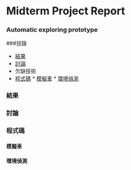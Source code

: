 # Midterm Project Report

### Automatic exploring prototype

###目錄
*    [結果](#result)
*    [討論](#discussion)
*    欠缺技術
*    [程式碼](#code)
    *    [模擬車](#car-emulator)
    *    [環境偵測](#detection)

<h3 id="result">結果</h3>
<h3 id="discussion">討論</h3>
<h3 id="code">程式碼</h3>
<h4 id="car-emulator">模擬車</h4>
<h4 id="detection">環境偵測</h4>
